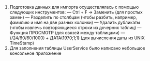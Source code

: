 1. Подготовка данных для импорта осуществлялась с помощью следующих инструментов:
— Ctrl + F -> Заменить (для простых замен)
— Разделить по столбцам (чтобы разбить, например, фамилию и имя на две разных колонки)
— Удалить дубликаты (чтобы извлечь повторяющиеся строки из дочерних таблиц)
— Функция ПРОСМОТР (для связей между таблицами)
— (<TimeStamp>/24/60/60/1000) + ДАТА(1970;1;1) (для вычисления даты из UNIX TimeStamp)
2. Для заполнения таблицы UserService было написано небольшое консольное приложение

